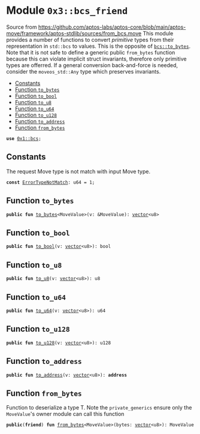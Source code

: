 
<a name="0x3_bcs_friend"></a>

# Module `0x3::bcs_friend`

Source from https://github.com/aptos-labs/aptos-core/blob/main/aptos-move/framework/aptos-stdlib/sources/from_bcs.move
This module provides a number of functions to convert _primitive_ types from their representation in <code>std::bcs</code>
to values. This is the opposite of <code><a href="_to_bytes">bcs::to_bytes</a></code>. Note that it is not safe to define a generic public <code>from_bytes</code>
function because this can violate implicit struct invariants, therefore only primitive types are offerred. If
a general conversion back-and-force is needed, consider the <code>moveos_std::Any</code> type which preserves invariants.


-  [Constants](#@Constants_0)
-  [Function `to_bytes`](#0x3_bcs_friend_to_bytes)
-  [Function `to_bool`](#0x3_bcs_friend_to_bool)
-  [Function `to_u8`](#0x3_bcs_friend_to_u8)
-  [Function `to_u64`](#0x3_bcs_friend_to_u64)
-  [Function `to_u128`](#0x3_bcs_friend_to_u128)
-  [Function `to_address`](#0x3_bcs_friend_to_address)
-  [Function `from_bytes`](#0x3_bcs_friend_from_bytes)


<pre><code><b>use</b> <a href="">0x1::bcs</a>;
</code></pre>



<a name="@Constants_0"></a>

## Constants


<a name="0x3_bcs_friend_ErrorTypeNotMatch"></a>

The request Move type is not match with input Move type.


<pre><code><b>const</b> <a href="bcs_friend.md#0x3_bcs_friend_ErrorTypeNotMatch">ErrorTypeNotMatch</a>: u64 = 1;
</code></pre>



<a name="0x3_bcs_friend_to_bytes"></a>

## Function `to_bytes`



<pre><code><b>public</b> <b>fun</b> <a href="bcs_friend.md#0x3_bcs_friend_to_bytes">to_bytes</a>&lt;MoveValue&gt;(v: &MoveValue): <a href="">vector</a>&lt;u8&gt;
</code></pre>



<a name="0x3_bcs_friend_to_bool"></a>

## Function `to_bool`



<pre><code><b>public</b> <b>fun</b> <a href="bcs_friend.md#0x3_bcs_friend_to_bool">to_bool</a>(v: <a href="">vector</a>&lt;u8&gt;): bool
</code></pre>



<a name="0x3_bcs_friend_to_u8"></a>

## Function `to_u8`



<pre><code><b>public</b> <b>fun</b> <a href="bcs_friend.md#0x3_bcs_friend_to_u8">to_u8</a>(v: <a href="">vector</a>&lt;u8&gt;): u8
</code></pre>



<a name="0x3_bcs_friend_to_u64"></a>

## Function `to_u64`



<pre><code><b>public</b> <b>fun</b> <a href="bcs_friend.md#0x3_bcs_friend_to_u64">to_u64</a>(v: <a href="">vector</a>&lt;u8&gt;): u64
</code></pre>



<a name="0x3_bcs_friend_to_u128"></a>

## Function `to_u128`



<pre><code><b>public</b> <b>fun</b> <a href="bcs_friend.md#0x3_bcs_friend_to_u128">to_u128</a>(v: <a href="">vector</a>&lt;u8&gt;): u128
</code></pre>



<a name="0x3_bcs_friend_to_address"></a>

## Function `to_address`



<pre><code><b>public</b> <b>fun</b> <a href="bcs_friend.md#0x3_bcs_friend_to_address">to_address</a>(v: <a href="">vector</a>&lt;u8&gt;): <b>address</b>
</code></pre>



<a name="0x3_bcs_friend_from_bytes"></a>

## Function `from_bytes`

Function to deserialize a type T.
Note the <code>private_generics</code> ensure only the <code>MoveValue</code>'s owner module can call this function


<pre><code><b>public</b>(<b>friend</b>) <b>fun</b> <a href="bcs_friend.md#0x3_bcs_friend_from_bytes">from_bytes</a>&lt;MoveValue&gt;(bytes: <a href="">vector</a>&lt;u8&gt;): MoveValue
</code></pre>
